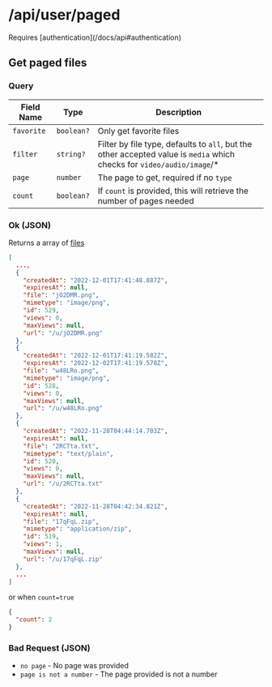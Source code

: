 # /api/user/paged

<Alert type="info">
  Requires [authentication](/docs/api#authentication)
</Alert>

## <APIBadge type="GET" /> Get paged files

### Query

| Field Name | Type       | Description                                                                                                             |
| ---------- | ---------- | ----------------------------------------------------------------------------------------------------------------------- |
| `favorite` | `boolean?` | Only get favorite files                                                                                                 |
| `filter`   | `string?`  | Filter by file type, defaults to `all`, but the other accepted value is `media` which checks for `video/audio/image`/\* |
| `page`     | `number`   | The page to get, required if no `type`                                                                                  |
| `count`    | `boolean?` | If `count` is provided, this will retrieve the number of pages needed                                                   |

### <APIBadge type="200" /> Ok (JSON)

Returns a array of [files](/docs/api/models/file)

```json
[
  ...,
  {
    "createdAt": "2022-12-01T17:41:48.887Z",
    "expiresAt": null,
    "file": "jO2DMR.png",
    "mimetype": "image/png",
    "id": 529,
    "views": 0,
    "maxViews": null,
    "url": "/u/jO2DMR.png"
  },
  {
    "createdAt": "2022-12-01T17:41:19.582Z",
    "expiresAt": "2022-12-02T17:41:19.578Z",
    "file": "w48LRo.png",
    "mimetype": "image/png",
    "id": 528,
    "views": 0,
    "maxViews": null,
    "url": "/u/w48LRo.png"
  },
  {
    "createdAt": "2022-11-28T04:44:14.703Z",
    "expiresAt": null,
    "file": "2RCTta.txt",
    "mimetype": "text/plain",
    "id": 520,
    "views": 0,
    "maxViews": null,
    "url": "/u/2RCTta.txt"
  },
  {
    "createdAt": "2022-11-28T04:42:34.821Z",
    "expiresAt": null,
    "file": "17qFqL.zip",
    "mimetype": "application/zip",
    "id": 519,
    "views": 1,
    "maxViews": null,
    "url": "/u/17qFqL.zip"
  },
  ...
]
```

or when `count=true`

```json
{
  "count": 2
}
```

### <APIBadge type="400" /> Bad Request (JSON)

- `no page` - No page was provided
- `page is not a number` - The page provided is not a number
